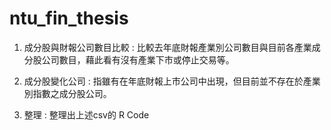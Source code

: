 # ntu_fin_thesis

1. 成分股與財報公司數目比較 : 比較去年底財報產業別公司數目與目前各產業成分股公司數目，藉此看有沒有產業下市或停止交易等。

2. 成分股變化公司 : 指雖有在年底財報上市公司中出現，但目前並不存在於產業別指數之成分股公司。

3. 整理 : 整理出上述csv的 R Code
